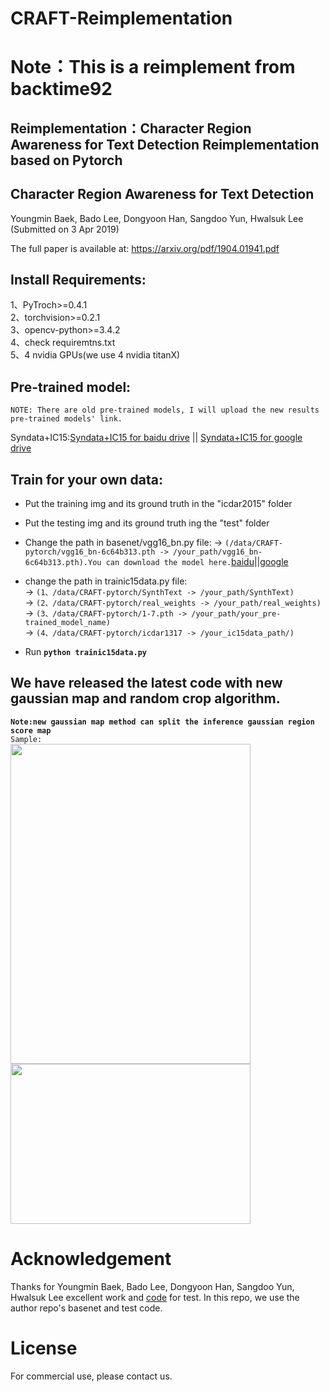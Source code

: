 # CRAFT-Reimplementation
# Note：This is a reimplement from backtime92

## Reimplementation：Character Region Awareness for Text Detection Reimplementation based on Pytorch

## Character Region Awareness for Text Detection
Youngmin Baek, Bado Lee, Dongyoon Han, Sangdoo Yun, Hwalsuk Lee (Submitted on 3 Apr 2019)

The full paper is available at: https://arxiv.org/pdf/1904.01941.pdf                                                         

## Install Requirements:                                                                                                        
1、PyTroch>=0.4.1                                                                                                                       
2、torchvision>=0.2.1 			                                                    																			                             
3、opencv-python>=3.4.2                                                                                                       
4、check requiremtns.txt                                                                                                      
5、4 nvidia GPUs(we use 4 nvidia titanX)                                                                                      

## Pre-trained model:
`NOTE: There are old pre-trained models, I will upload the new results pre-trained models' link.`

Syndata+IC15:[Syndata+IC15 for baidu drive](https://pan.baidu.com/s/19lJRM6YWZXVkZ_aytsYSiQ) ||      [Syndata+IC15 for google
 drive](https://drive.google.com/file/d/1k17GuBG_omT91tJoIMSlLrorYbLXkq4z/view?usp=sharing)                                   

## Train for your own data:
- Put the training img and its ground truth in the "icdar2015" folder
- Put the testing img and its ground truth ing the "test" folder
- Change the path in basenet/vgg16_bn.py file: 
-> `(/data/CRAFT-pytorch/vgg16_bn-6c64b313.pth -> /your_path/vgg16_bn-6c64b313.pth).You can download the model here.`[baidu](https://pan.baidu.com/s/1_h5qdwYQAToDi_BB5Eg3vg)||[google](https://drive.google.com/open?id=1ZtvGpFQrbmEisB_GhmZb8UQOtvqY_-tW)

- change the path in trainic15data.py file:                                                                                                                         
-> `(1、/data/CRAFT-pytorch/SynthText -> /your_path/SynthText)`                                                                                                                         
-> `(2、/data/CRAFT-pytorch/real_weights -> /your_path/real_weights)`                                                                                                                         
-> `(3、/data/CRAFT-pytorch/1-7.pth -> /your_path/your_pre-trained_model_name)`                                                                                                                         
-> `(4、/data/CRAFT-pytorch/icdar1317 -> /your_ic15data_path/)`

- Run **`python trainic15data.py`**

## We have released the latest code with new gaussian map and random crop algorithm. 
**`Note:new gaussian map method can split the inference gaussian region score map`**                                                                                                                         
`Sample:`                                                                                           
<img src="https://github.com/backtime92/CRAFT-Reimplementation/blob/master/image/test3_score.jpg" width="384" height="512" /><img src="https://github.com/backtime92/CRAFT-Reimplementation/blob/master/image/test3_affinity.jpg" width="384" height="256" />             

# Acknowledgement
Thanks for Youngmin Baek, Bado Lee, Dongyoon Han, Sangdoo Yun, Hwalsuk Lee excellent work and [code](https://github.com/clovaai/CRAFT-pytorch) for test. In this repo, we use the author repo's basenet and test code.

# License
For commercial use, please contact us.
